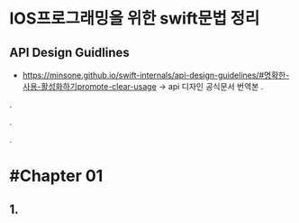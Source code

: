 IOS프로그래밍을 위한 swift문법 정리
======================

API Design Guidlines
----
 * <https://minsone.github.io/swift-internals/api-design-guidelines/#명확한-사용-활성화하기promote-clear-usage>
  -> api 디자인 공식문서 번역본 
.

.

.

.
 # #Chapter 01
 ## 1.   